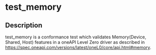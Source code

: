 # test_memory

## Description
test_memory is a conformance test which validates Memory(Device, Shared, Host) features in a oneAPI Level Zero driver as described in https://spec.oneapi.com/versions/latest/oneL0/core/api.html#memory.
